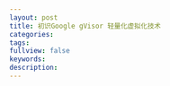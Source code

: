 ```yaml
---
layout: post
title: 初识Google gVisor 轻量化虚拟化技术
categories:
tags:
fullview: false
keywords:
description:
---
```

